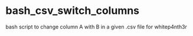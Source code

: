 # bash_csv_switch_columns
bash script to change column A with B in a given .csv file for whitep4nth3r
